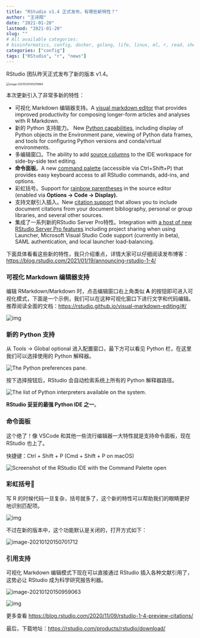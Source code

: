 ```yaml
---
title: "RStudio v1.4 正式发布，有哪些新特性？"
author: "王诗翔"
date: "2021-01-20"
lastmod: "2021-01-20"
slug: ""
# All available categories:
# bioinformatics, config, docker, golang, life, linux, ml, r, read, shell, thinking
categories: ["config"]
tags: ["RStudio", "r", "news"]
---
```



RStudio 团队昨天正式发布了新的版本 v1.4。

<img src="https://gitee.com/ShixiangWang/ImageCollection/raw/master/png/20210120145216.png" alt="image-20210120145215864" style="zoom:50%;" />



本次更新引入了非常多新的特性：

- 可视化 Markdown 编辑器支持。A [visual markdown editor](https://blog.rstudio.com/2020/09/30/rstudio-v1-4-preview-visual-markdown-editing/) that provides improved productivity for composing longer-form articles and analyses with R Markdown.
- 新的 Python 支持能力。 New [Python capabilities](https://blog.rstudio.com/2020/10/07/rstudio-v1-4-preview-python-support/), including display of Python objects in the Environment pane, viewing of Python data frames, and tools for configuring Python versions and conda/virtual environments.
- 多编辑窗口。The ability to add [source columns](https://blog.rstudio.com/2020/10/21/rstudio-1-4-preview-multiple-source-columns/) to the IDE workspace for side-by-side text editing.
- **命令面板**。A new [command palette](https://blog.rstudio.com/2020/10/14/rstudio-v1-4-preview-command-palette/) (accessible via Ctrl+Shift+P) that provides easy keyboard access to all RStudio commands, add-ins, and options.
- 彩虹括号。Support for [rainbow parentheses](https://blog.rstudio.com/2020/11/04/rstudio-1-4-preview-rainbow-parentheses/) in the source editor (enabled via **Options -> Code -> Display).**
- 支持文献引入插入。New [citation support](https://blog.rstudio.com/2020/11/09/rstudio-1-4-preview-citations/) that allows you to include document citations from your document bibliography, personal or group libraries, and several other sources.
- 集成了一系列新的RStudio Server Pro特性。Integration with [a host of new RStudio Server Pro features](https://blog.rstudio.com/2020/11/16/rstudio-1-4-preview-server-pro/) including project sharing when using Launcher, Microsoft Visual Studio Code support (currently in beta), SAML authentication, and local launcher load-balancing.

下面具体看看这些新的特性，我只介绍重点，详情大家可以仔细阅读发布博客：<https://blog.rstudio.com/2021/01/19/announcing-rstudio-1-4/>

### 可视化 Markdown 编辑器支持

编辑 RMarkdown/Markdown 时，点击编辑窗口右上角类似 **A** 的按钮即可进入可视化模式，下面是一个示例，我们可以在这种可视化窗口下进行文字和代码编辑。推荐阅读全面的文档：<https://rstudio.github.io/visual-markdown-editing/#/>

![img](https://gitee.com/ShixiangWang/ImageCollection/raw/master/png/20210120145801.png)



### 新的 Python 支持

从 Tools -> Global optional 进入配置窗口，最下方可以看见 Python 栏，在这里我们可以选择使用的 Python 解释器。

![The Python preferences pane.](https://gitee.com/ShixiangWang/ImageCollection/raw/master/png/20210120150052.png)

按下选择按钮后，RStudio 会自动检索系统上所有的 Python 解释器路径。

![The list of Python interpreters available on the system.](https://gitee.com/ShixiangWang/ImageCollection/raw/master/png/20210120150148.png)

**RStudio 妥妥的最强 Python IDE 之一**。



### 命令面板

这个绝了！像 VSCode 和其他一些流行编辑器一大特性就是支持命令面板，现在 RStudio 也上了。

快捷键：Ctrl + Shift + P (Cmd + Shift + P on macOS)

![Screenshot of the RStudio IDE with the Command Palette open](https://gitee.com/ShixiangWang/ImageCollection/raw/master/png/20210120150407.png)

### 彩虹括号🌈

写 R 的时候代码一旦复杂，括号就多了，这个新的特性可以帮助我们的眼睛更好地识别匹配项。

![img](https://gitee.com/ShixiangWang/ImageCollection/raw/master/png/20210120150629.png)

不过在新的版本中，这个功能默认是关闭的，打开方式如下：

![image-20210120150701712](https://gitee.com/ShixiangWang/ImageCollection/raw/master/png/20210120150701.png)



### 引用支持

可视化 Markdown 编辑模式下现在可以直接通过 RStudio 插入各种文献引用了，这势必让 RStudio 成为科学研究报告利器。

![image-20210120150959063](https://gitee.com/ShixiangWang/ImageCollection/raw/master/png/20210120150959.png)

![img](https://gitee.com/ShixiangWang/ImageCollection/raw/master/png/20210120151235.png)

更多查看 <https://blog.rstudio.com/2020/11/09/rstudio-1-4-preview-citations/>





最后，下载地址：<https://rstudio.com/products/rstudio/download/>


